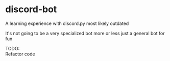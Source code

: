 # discord-bot
A learning experience with discord.py
most likely outdated

It's not going to be a very specialized bot more or less just a general bot for fun

TODO:  
Refactor code
